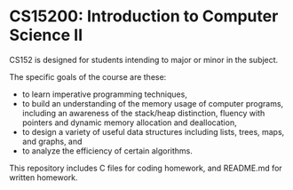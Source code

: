 # CS15200: Introduction to Computer Science II

CS152 is designed for students intending to major or minor in the subject.

The specific goals of the course are these:
* to learn imperative programming techniques,
* to build an understanding of the memory usage of computer programs, including an awareness of the stack/heap distinction, fluency with pointers and dynamic memory allocation and deallocation,
* to design a variety of useful data structures including lists, trees, maps, and graphs, and
* to analyze the efficiency of certain algorithms.

This repository includes C files for coding homework, and README.md for written homework. 